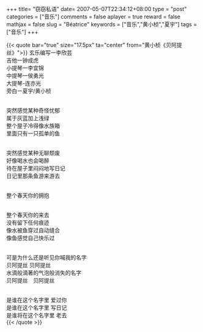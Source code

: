 +++
title= "窃窃私语"
date= 2007-05-07T22:34:12+08:00
type = "post"
categories = ["音乐"]
comments = false
aplayer = true
reward = false
mathjax = false
slug = "Béatrice"
keywords = ["音乐","黄小桢","夏宇"]
tags = ["音乐"]
+++
<div
class="aplayer"
data-id="103348"
data-server="netease"
data-type="song"
data-mutex="true"
data-mini="false"
data-loop="none">
</div>

{{< quote bar="true" size="17.5px"  ta="center" from="黄小桢《贝阿提丝》">}}
玄乐编写一李欣芸<br>
吉他一钟成虎<br>
小提琴一李宜锦<br>
中提琴一侯勇光<br>
大提琴-连亦光<br>
旁白ー夏宇/黄小桢<br><br>

突然感觉某种奇怪忧郁<br>
属于灰蓝加上浅绿<br>
整个屋子冷得像水族箱<br>
里面只有一只孤单的鱼<br><br>

突然感觉某种无聊颓废<br>
好像喝水也会喝醉<br>
待在屋子里闷闷地写日记<br>
日记里那条鱼游来游去<br><br>

整个春天你的拥抱<br><br>

整个春天你的来去<br>
没有留下任何痕迹<br>
像水被鱼穿过自动缝合<br>
像鱼感觉自己快乐过<br><br>

可是为什么还是听见你喊我的名字<br>
贝阿提丝 贝阿提丝<br>
水滴般滴著的气泡般消失的名字<br>
贝阿提丝&emsp;贝阿提丝<br><br>

是谁在这个名字里 爱过你<br>
是谁在这个名字里 写日记<br>
是谁将在这个名字里 老去<br>
{{< /quote >}}
<!--more-->